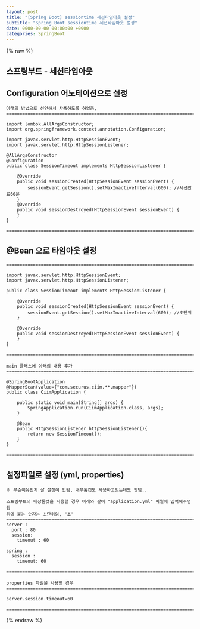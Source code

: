 ```yaml
---  
layout: post  
title: "[Spring Boot] sessiontime 세션타임아웃 설정"  
subtitle: "Spring Boot sessiontime 세션타임아웃 설정"  
date: 0000-00-00 00:00:00 +0900  
categories: SpringBoot  
---  
```

{% raw %}  
## 스프링부트 - 세션타임아웃  
  
## Configuration 어노테이션으로 설정  
  
	아래의 방법으로 선언해서 사용하도록 하였음,  
	=====================================================================================================================================================  
  
	import lombok.AllArgsConstructor;  
	import org.springframework.context.annotation.Configuration;  
  
	import javax.servlet.http.HttpSessionEvent;  
	import javax.servlet.http.HttpSessionListener;  
  
	@AllArgsConstructor  
	@Configuration  
	public class SessionTimeout implements HttpSessionListener {  
  
		@Override  
		public void sessionCreated(HttpSessionEvent sessionEvent) {  
			sessionEvent.getSession().setMaxInactiveInterval(600); //세션만료60분  
		}  
		@Override  
		public void sessionDestroyed(HttpSessionEvent sessionEvent) {  
		}  
	}  
  
	=====================================================================================================================================================  
  
## @Bean 으로 타임아웃 설정  
  
	=====================================================================================================================================================  
  
	import javax.servlet.http.HttpSessionEvent;  
	import javax.servlet.http.HttpSessionListener;  
  
	public class SessionTimeout implements HttpSessionListener {  
  
		@Override  
		public void sessionCreated(HttpSessionEvent sessionEvent) {  
			sessionEvent.getSession().setMaxInactiveInterval(600); //초단위  
		}  
  
		@Override  
		public void sessionDestroyed(HttpSessionEvent sessionEvent) {  
		}  
	}  
  
	=====================================================================================================================================================  
  
	main 클래스에 아래의 내용 추가  
	=====================================================================================================================================================  
  
	@SpringBootApplication  
	@MapperScan(value={"com.securus.ciim.**.mapper"})  
	public class CiimApplication {  
  
		public static void main(String[] args) {  
			SpringApplication.run(CiimApplication.class, args);  
		}  
  
		@Bean  
		public HttpSessionListener httpSessionListener(){  
			return new SessionTimeout();  
		}  
	}  
  
	=====================================================================================================================================================  
  
## 설정파일로 설정 (yml, properties)  
	※ 무슨이유인지 잘 설정이 안됨, 내부톰캣도 사용하고있는데도 안댐..  
  
	스프링부트의 내장톰캣을 사용할 경우 아래와 같이 "application.yml" 파일에 입력해주면 됨  
	뒤에 붙는 숫자는 초단위임, "초"  
	=====================================================================================================================================================  
	server :  
	  port : 80  
	  session:  
		timeout : 60  
  
	spring :  
	  session :  
		timeout: 60  
  
	=====================================================================================================================================================  
  
	properties 파일을 사용할 경우  
	=====================================================================================================================================================  
  
	server.session.timeout=60  
  
	=====================================================================================================================================================                           
{% endraw %}